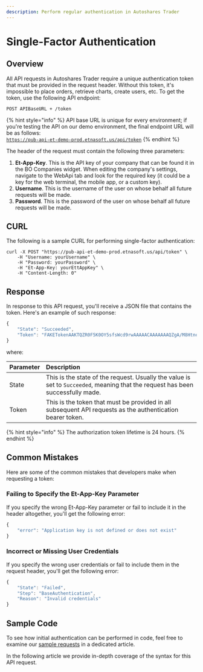 ```yaml
---
description: Perform regular authentication in Autoshares Trader
---
```


# Single-Factor Authentication

## Overview

All API requests in Autoshares Trader require a unique authentication token that must be provided in the request header. Without this token, it's impossible to place orders, retrieve charts, create users, etc. To get the token, use the following API endpoint:

```text
POST APIBaseURL + /token
```

{% hint style="info" %}
API base URL is unique for every environment; if you're testing the API on our demo environment, the final endpoint URL will be as follows:  
[`https://pub-api-et-demo-prod.etnasoft.us/api/token`](https://pub-api-et-demo-prod.etnasoft.us/api/token)
{% endhint %}

The header of the request must contain the following three parameters:

1. **Et-App-Key**. This is the API key of your company that can be found it in the BO Companies widget. When editing the company's settings, navigate to the WebApi tab and look for the required key \(it could be a key for the web terminal, the mobile app, or a custom key\).
2. **Username**. This is the username of the user on whose behalf all future requests will be made.
3. **Password**. This is the password of the user on whose behalf all future requests will be made.

## CURL

The following is a sample CURL for performing single-factor authentication:

```text
curl -X POST "https://pub-api-et-demo-prod.etnasoft.us/api/token" \
    -H "Username: yourUsername" \
    -H "Password: yourPassword" \
    -H "Et-App-Key: yourEttAppKey" \
    -H "Content-Length: 0"
```

## Response

In response to this API request, you'll receive a JSON file that contains the token. Here's an example of such response:

```javascript
{
    "State": "Succeeded",
    "Token": "FAKETokenAAKTQZR0F5K0OY5sfsWcd9rwAAAAACAAAAAAAQZgA/M8HtnoEJR0UxEDagAAAAAOgAAAAAIAACAAAACApaOit8LbBxTVxJXceMgzvN+"
}
```

where:

| Parameter | Description |
| :--- | :--- |
| State | This is the state of the request. Usually the value is set to `Succeeded`, meaning that the request has been successfully made. |
| Token | This is the token that must be provided in all subsequent API requests as the authentication bearer token. |

{% hint style="info" %}
The authorization token lifetime is 24 hours.
{% endhint %}

## Common Mistakes

Here are some of the common mistakes that developers make when requesting a token:

### Failing to Specify the Et-App-Key Parameter

If you specify the wrong Et-App-Key parameter or fail to include it in the header altogether, you'll get the following error:

```javascript
{
    "error": "Application key is not defined or does not exist"
}
```

### Incorrect or Missing User Credentials

If you specify the wrong user credentials or fail to include them in the request header, you'll get the following error:

```javascript
{
    "State": "Failed",
    "Step": "BaseAuthentication",
    "Reason": "Invalid credentials"
}
```

## Sample Code

To see how initial authentication can be performed in code, feel free to examine our [sample requests](../../code-samples/) in a dedicated article.

In the following article we provide in-depth coverage of the syntax for this API request.

